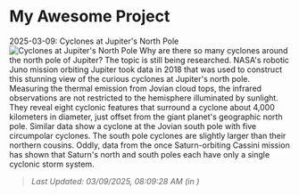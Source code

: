 # My Awesome Project

<!-- APOD Start -->
2025-03-09: Cyclones at Jupiter's North Pole
![Cyclones at Jupiter's North Pole](https://apod.nasa.gov/apod/image/2503/JupiterCyclones_Juno_960.jpg)
Why are there so many cyclones around the north pole of Jupiter? The topic is still being researched.  NASA's robotic Juno mission orbiting Jupiter took data in 2018 that was used to construct this stunning view of the curious cyclones at Jupiter's north pole. Measuring the thermal emission from Jovian cloud tops, the infrared observations are not restricted to the hemisphere illuminated by sunlight. They reveal eight cyclonic features that surround a cyclone about 4,000 kilometers in diameter, just offset from the giant planet's geographic north pole. Similar data show a cyclone at the Jovian south pole with five circumpolar cyclones. The south pole cyclones are slightly larger than their northern cousins. Oddly, data from the once Saturn-orbiting Cassini mission has shown that Saturn's north and south poles each have only a single cyclonic storm system.
> _Last Updated: 03/09/2025, 08:09:28 AM (in )_
<!-- APOD End -->
